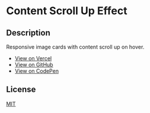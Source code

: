 # Content Scroll Up Effect

## Description

Responsive image cards with content scroll up on hover.

- [View on Vercel](https://content-scroll-up-effect.vercel.app/)
- [View on GitHub](https://github.com/DanialZahid/content-scroll-up-effect)
- [View on CodePen](https://codepen.io/danialzahid/pen/GRmKEqx/)

## License

[MIT](LICENSE)
